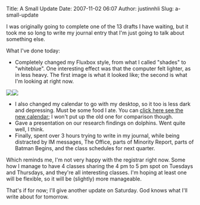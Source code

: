 Title: A Small Update
Date: 2007-11-02 06:07
Author: justinnhli
Slug: a-small-update

I was originally going to complete one of the 13 drafts I have waiting,
but it took me so long to write my journal entry that I'm just going to
talk about something else.

What I've done today:

-   Completely changed my Fluxbox style, from what I called "shades" to
    "whiteblue". One interesting effect was that the computer felt
    lighter, as in less heavy. The first image is what it looked like;
    the second is what I'm looking at right now.

[![](http://2.bp.blogspot.com/_9nsdouM4WPg/Ryq9ETds9_I/AAAAAAAAAjg/VXRhIQwbuew/s200/shades.png)](http://2.bp.blogspot.com/_9nsdouM4WPg/Ryq9ETds9_I/AAAAAAAAAjg/VXRhIQwbuew/s1600/shades.png)[![](http://2.bp.blogspot.com/_9nsdouM4WPg/Ryq9LTds-AI/AAAAAAAAAjo/JZx473UWhoo/s200/whiteblue.png)](http://2.bp.blogspot.com/_9nsdouM4WPg/Ryq9LTds-AI/AAAAAAAAAjo/JZx473UWhoo/s1600/whiteblue.png)

-   I also changed my calendar to go with my desktop, so it too is less
    dark and depressing. Must be some food I ate. You can [click here
    see the new
    calendar](http://ninghui48.googlepages.com/calendar.html); I won't
    put up the old one for comparison though.
-   Gave a presentation on our research findings on dolphins. Went quite
    well, I think.
-   Finally, spent over 3 hours trying to write in my journal, while
    being distracted by IM messages, The Office, parts of Minority
    Report, parts of Batman Begins, and the class schedules for next
    quarter.

Which reminds me, I'm not very happy with the registrar right now. Some
how I manage to have 4 classes sharing the 4 pm to 5 pm spot on Tuesdays
and Thursdays, and they're all interesting classes. I'm hoping at least
one will be flexible, so it will be (slightly) more manageable.

That's if for now; I'll give another update on Saturday. God knows what
I'll write about for tomorrow.


